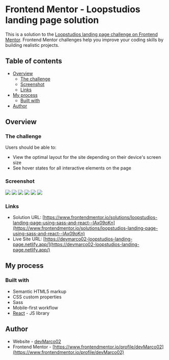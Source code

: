 # Frontend Mentor - Loopstudios landing page solution

This is a solution to the [Loopstudios landing page challenge on Frontend Mentor](https://www.frontendmentor.io/challenges/loopstudios-landing-page-N88J5Onjw). Frontend Mentor challenges help you improve your coding skills by building realistic projects.

## Table of contents

- [Overview](#overview)
  - [The challenge](#the-challenge)
  - [Screenshot](#screenshot)
  - [Links](#links)
- [My process](#my-process)
  - [Built with](#built-with)
- [Author](#author)

## Overview

### The challenge

Users should be able to:

- View the optimal layout for the site depending on their device's screen size
- See hover states for all interactive elements on the page

### Screenshot

![](./src/images/screenshots/mobile1.png)
![](./src/images/screenshots/mobile2.png)
![](./src/images/screenshots/mobile3.png)
![](./src/images/screenshots/mobile4.png)
![](./src/images/screenshots/desktop1.png)
![](./src/images/screenshots/desktop2.png)

### Links

- Solution URL: [https://www.frontendmentor.io/solutions/loopstudios-landing-page-using-sass-and-react--IAx09oKn](https://www.frontendmentor.io/solutions/loopstudios-landing-page-using-sass-and-react--IAx09oKn)
- Live Site URL: [https://devmarco02-loopstudios-landing-page.netlify.app/](https://devmarco02-loopstudios-landing-page.netlify.app/)

## My process

### Built with

- Semantic HTML5 markup
- CSS custom properties
- Sass
- Mobile-first workflow
- [React](https://reactjs.org/) - JS library

## Author

- Website - [devMarco02](https://devmarco02.netlify.app/)
- Frontend Mentor - [https://www.frontendmentor.io/profile/devMarco02](https://www.frontendmentor.io/profile/devMarco02)
